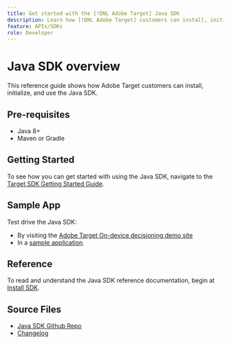 ```yaml
---
title: Get started with the [!DNL Adobe Target] Java SDK
description: Learn how [!DNL Adobe Target] customers can install, initialize, and use the Java SDK.
feature: APIs/SDKs
role: Developer
---
```

# Java SDK overview

This reference guide shows how Adobe Target customers can install, initialize, and use the Java SDK.

## Pre-requisites

* Java 8+
* Maven or Gradle

## Getting Started

To see how you can get started with using the Java SDK, navigate to the [Target SDK Getting Started Guide](../sdk-guides/getting-started/getting-started.md).

## Sample App

Test drive the Java SDK:

* By visiting the [Adobe Target On-device decisioning demo site](https://github.com/adobe/on-device-decisioning-demo-site)
* In a [sample application](../sdk-guides/sample-apps/sample-apps.md).

## Reference

To read and understand the Java SDK reference documentation, begin at [Install SDK](install-sdk.md).

## Source Files

* [Java SDK Github Repo](https://github.com/adobe/target-java-sdk)
* [Changelog](https://github.com/adobe/target-java-sdk/blob/master/CHANGELOG.md)